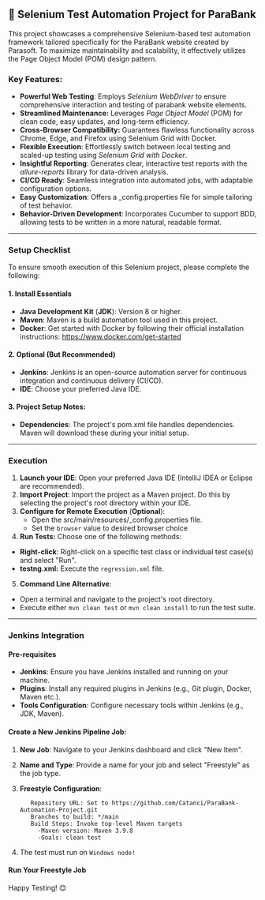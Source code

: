 ## 📌 Selenium Test Automation Project for ParaBank

This project showcases a comprehensive Selenium-based test automation framework tailored specifically for the ParaBank website created by Parasoft. To maximize maintainability and scalability, it effectively utilizes the Page Object Model (POM) design pattern.

### Key Features:
* **Powerful Web Testing**: Employs _Selenium WebDriver_ to ensure comprehensive interaction and testing of parabank website elements.
* **Streamlined Maintenance:** Leverages _Page Object Model_ (POM) for clean code, easy updates, and long-term efficiency.
* **Cross-Browser Compatibility:** Guarantees flawless functionality across Chrome, Edge, and Firefox using Selenium Grid with Docker.
* **Flexible Execution**: Effortlessly switch between local testing and scaled-up testing using _Selenium Grid with Docker_.
* **Insightful Reporting**: Generates clear, interactive test reports with the _allure-reports_ library for data-driven analysis.
* **CI/CD Ready**: Seamless integration into automated jobs, with adaptable configuration options.
* **Easy Customization**: Offers a _config.properties file for simple tailoring of test behavior.
* **Behavior-Driven Development**: Incorporates Cucumber to support BDD, allowing tests to be written in a more natural, readable format.
____
### Setup Checklist
To ensure smooth execution of this Selenium project, please complete the following:

#### 1. Install Essentials

* **Java Development Kit** (**JDK**): Version 8 or higher. 
* **Maven**: Maven is a build automation tool used in this project.
* **Docker**: Get started with Docker by following their official installation instructions: https://www.docker.com/get-started

#### 2. Optional (But Recommended)
* **Jenkins**: Jenkins is an open-source automation server for continuous integration and continuous delivery (CI/CD).
* **IDE**: Choose your preferred Java IDE.


#### 3. Project Setup Notes:
* **Dependencies**: The project's pom.xml file handles dependencies. Maven will download these during your initial setup.

____
### Execution
1. **Launch your IDE**: Open your preferred Java IDE (IntelliJ IDEA or Eclipse are recommended).
2. **Import Project**: Import the project as a Maven project. Do this by selecting the project's root directory within your IDE.
3. **Configure for Remote Execution** (**Optional**):
    * Open the src/main/resources/_config.properties file. 
    * Set the `browser` value to desired browser choice
4. **Run Tests:** Choose one of the following methods:
* **Right-click**: Right-click on a specific test class or individual test case(s) and select "Run".
* **testng.xml:** Execute the `regression.xml` file.
5. **Command Line Alternative**:
* Open a terminal and navigate to the project's root directory.
* Execute either `mvn clean test` or `mvn clean install` to run the test suite.
____
### Jenkins Integration
#### Pre-requisites
* **Jenkins**: Ensure you have Jenkins installed and running on your machine.
* **Plugins**: Install any required plugins in Jenkins (e.g., Git plugin, Docker, Maven etc.).
* **Tools Configuration**: Configure necessary tools within Jenkins (e.g., JDK, Maven).
#### Create a New Jenkins Pipeline Job:
1. **New Job**: Navigate to your Jenkins dashboard and click "New Item".

2. **Name and Type**: Provide a name for your job and select "Freestyle" as the job type.
3. **Freestyle Configuration**:

          
          Repository URL: Set to https://github.com/Catanci/ParaBank-Automation-Project.git
          Branches to build: */main
          Build Steps: Invoke top-level Maven targets
            -Maven version: Maven 3.9.8
            -Goals: clean test
4. The test must  run on `Windows node!`

#### Run Your Freestyle Job


Happy Testing! 😊
